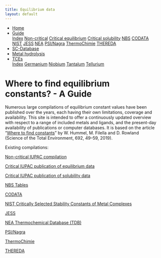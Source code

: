 ```yaml
---
title: Equilibrium data
layout: default
---
```

<ul>
  <li><a href="/">Home</a></li>
  <li class="dropdown">
    <a href="javascript:void(0)" class="dropbtn" class="active">Guide</a>
    <div class="dropdown-content">
      <a class="active" href="index.html">Index</a>
      <a href="noncritical.html">Non-critical</a>
      <a href="critical-equilibrium.html">Critical equilibrium</a>
      <a href="critical-solubility.html">Critical solubility</a>
      <a href="NBS.html">NBS</a>
      <a href="CODATA.html">CODATA</a>
      <a href="NIST.html">NIST</a>
      <a href="JESS.html">JESS</a>
      <a href="NEA.html">NEA</a>
      <a href="PSI.html">PSI/Nagra</a>
      <a href="thermochimie.html">ThermoChimie</a>
      <a href="THEREDA.html">THEREDA</a>
    </div>
  </li>
  <li><a href="/sc-database.html">SC-Database</a></li>
  <li><a href="/hydrolysis.html">Metal hydrolysis</a></li>
  <li class="dropdown">
    <a href="javascript:void(0)" class="dropbtn">TCEs</a>
    <div class="dropdown-content">
      <a href="/TCE/index.html">Index</a>
      <a href="/TCE/germanium.html">Germanium</a>
      <a href="/TCE/niobium.html">Niobium</a>
      <a href="/TCE/tantalum.html">Tantalum</a>
      <a href="/TCE/tellurium.html">Tellurium</a>
    </div>
  </li>
</ul>

# Where to find equilibrium constants? - A Guide

Numerous large compilations of equilibrium constant values have been published over the years, each having their own limitations, coverage and availability. This site is intended to offer a continuously updated overview with respect to a range of included metals and ligands, and the present-day availability of publications or computer databases. It is based on the article “<a  href="https://doi.org/10.1016/j.scitotenv.2019.07.161" target="_blank" rel="noopener">Where to find constants</a>” by W. Hummel, M. Filella and D. Rowland (Science of the Total Environment, 692, 49–59, 2019).

Existing compilations:

[Non-critical IUPAC compilation](noncritical.html)

[Critical IUPAC publication of equilibrium data](critical-equilibrium.html)

[Critical IUPAC publication of solubility data](critical-solubility.html)

[NBS Tables](NBS.html)

[CODATA](CODATA.html)

[NIST Critically Selected Stability Constants of Metal Complexes](NIST.html)

[JESS](JESS.html)

[NEA Thermochemical Database (TDB)](NEA.html)

[PSI/Nagra](PSI.html)

[ThermoChimie](thermochimie.html)

[THEREDA](THEREDA.html)
